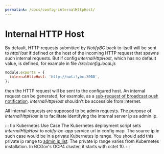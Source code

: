 ```yaml
---
permalink: /docs/config-internalHttpHost/
---
```


# Internal HTTP Host

By default, HTTP requests submitted by _NotifyBC_ back to itself will be sent to _httpHost_ if defined or the host of the incoming HTTP request that spawns such internal requests. But if config _internalHttpHost_, which has no default value, is defined, for example in file _/src/config.local.js_

```js
module.exports = {
  internalHttpHost: 'http://notifybc:3000',
};
```

then the HTTP request will be sent to the configured host. An internal request can be generated, for example, as a [sub-request of broadcast push notification](../config-notification/#broadcast-push-notification-task-concurrency). _internalHttpHost_ shouldn't be accessible from internet.

All internal requests are supposed to be admin requests. The purpose of _internalHttpHost_ is to facilitate identifying the internal server ip as admin ip.

::: tip Kubernetes Use Case
The Kubernetes deployment script sets <i>internalHttpHost</i> to _notify-bc-app_ service url in config map. The source ip in such case would be in a private Kubernetes ip range. You should add this private ip range to <a href="#admin-ip-list">admin ip list</a>. The private ip range varies from Kubernetes installation. In BCGov's OCP4 cluster, it starts with octet 10.
:::
